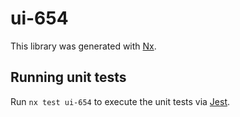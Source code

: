 # ui-654

This library was generated with [Nx](https://nx.dev).

## Running unit tests

Run `nx test ui-654` to execute the unit tests via [Jest](https://jestjs.io).
